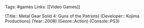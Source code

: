 Tags: #games
Links: [[Video Games]]

(Title:: Metal Gear Solid 4: Guns of the Patriots)
(Developer:: Kojima Productions)
(Year::2008)
(Genre::Action)
(Console::PS3)








